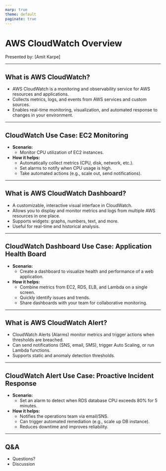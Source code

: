 ```yaml
---
marp: true
theme: default
paginate: true
---
```


# AWS CloudWatch Overview

Presented by: [Amit Karpe]

---

## What is AWS CloudWatch?

* AWS CloudWatch is a monitoring and observability service for AWS resources and applications.
* Collects metrics, logs, and events from AWS services and custom sources.
* Enables real-time monitoring, visualization, and automated response to changes in your environment.

---

## CloudWatch Use Case: EC2 Monitoring

* **Scenario:**
  * Monitor CPU utilization of EC2 instances.
* **How it helps:**
  * Automatically collect metrics (CPU, disk, network, etc.).
  * Set alarms to notify when CPU usage is high.
  * Take automated actions (e.g., scale out, send notifications).

---

## What is AWS CloudWatch Dashboard?

* A customizable, interactive visual interface in CloudWatch.
* Allows you to display and monitor metrics and logs from multiple AWS resources in one place.
* Supports widgets: graphs, numbers, text, and more.
* Useful for real-time and historical analysis.

---

## CloudWatch Dashboard Use Case: Application Health Board

* **Scenario:**
  * Create a dashboard to visualize health and performance of a web application.
* **How it helps:**
  * Combine metrics from EC2, RDS, ELB, and Lambda on a single screen.
  * Quickly identify issues and trends.
  * Share dashboards with your team for collaborative monitoring.

---

## What is AWS CloudWatch Alert?

* CloudWatch Alerts (Alarms) monitor metrics and trigger actions when thresholds are breached.
* Can send notifications (SNS, email, SMS), trigger Auto Scaling, or run Lambda functions.
* Supports static and anomaly detection thresholds.

---

## CloudWatch Alert Use Case: Proactive Incident Response

* **Scenario:**
  * Set an alarm to detect when RDS database CPU exceeds 80% for 5 minutes.
* **How it helps:**
  * Notifies the operations team via email/SNS.
  * Can trigger automated remediation (e.g., scale up DB instance).
  * Reduces downtime and improves reliability.

---

## Q&A

* Questions?
* Discussion
